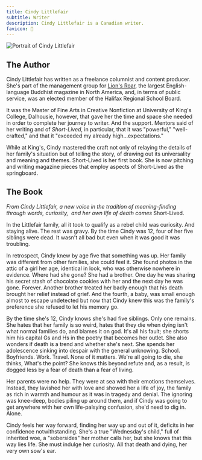 ```yaml
---
title: Cindy Littlefair
subtitle: Writer
description: Cindy Littlefair is a Canadian writer.
favicon: 📖
---
```


<script>
  import portrait from '$lib/assets/portrait.jpg'
</script>

<img 
  src={portrait} 
  alt="Portrait of Cindy Littlefair" 
/>

## The Author

Cindy Littlefair has written as a freelance columnist and content producer. She's part of the management group for [Lion's Roar](http://lionsroar.com/), the largest English-language Buddhist magazine in North America, and, in terms of public service, was an elected member of the Halifax Regional School Board.

It was the Master of Fine Arts in Creative Nonfiction at University of King's College, Dalhousie, however, that gave her the time and space she needed in order to complete her journey to writer. And the support. Mentors said of her writing and of _Short-Lived_, in particular, that it was "powerful," "well-crafted," and that it "exceeded my already high...expectations."

While at King's, Cindy mastered the craft not only of relaying the details of her family's situation but of telling the story, of drawing out its universality and meaning and themes. Short-Lived is her first book. She is now pitching and writing magazine pieces that employ aspects of Short-Lived as the springboard.

## The Book

_From Cindy Littlefair, a new voice in the tradition of meaning-finding through words, curiosity,  and her own life of death comes_ Short-Lived.

In the Littlefair family, all it took to qualify as a rebel child was curiosity. And staying alive. The rest was gravy. By the time Cindy was 12, four of her five siblings were dead. It wasn't all bad but even when it was good it was troubling.

In retrospect, Cindy knew by age five that something was up. Her family was different from other families, she could feel it. She found photos in the attic of a girl her age, identical in look, who was otherwise nowhere in evidence. Where had she gone? She had a brother. One day he was sharing his secret stash of chocolate cookies with her and the next day he was gone. Forever. Another brother treated her badly enough that his death brought her relief instead of grief. And the fourth, a baby, was small enough almost to escape undetected but now that Cindy knew this was the family's preference she refused to let his memory go.

By the time she's 12, Cindy knows she's had five siblings. Only one remains. She hates that her family is so weird, hates that they die when dying isn't what normal families do, and blames it on god. It's all his fault; she shorts him his capital Gs and Hs in the poetry that becomes her outlet. She also wonders if death is a trend and whether she's next. She spends her adolescence sinking into despair with the general unknowing. School. Boyfriends. Work. Travel. None of it matters. We're all going to die, she thinks, What's the point? She knows this beyond refute and, as a result, is dogged less by a fear of death than a fear of living.

Her parents were no help. They were at sea with their emotions themselves. Instead, they lavished her with love and showed her a life of joy, the family as rich in warmth and humour as it was in tragedy and denial. The ignoring was knee-deep, bodies piling up around them, and if Cindy was going to get anywhere with her own life-palsying confusion, she'd need to dig in. Alone.

Cindy feels her way forward, finding her way up and out of it, deficits in her confidence notwithstanding. She's a true "Wednesday's child," full of inherited woe, a "sobersides" her mother calls her, but she knows that this way lies life. She must indulge her curiosity. All that death and dying, her very own sow's ear.
